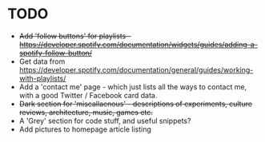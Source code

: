 # TODO


* ~~Add 'follow buttons' for playlists - https://developer.spotify.com/documentation/widgets/guides/adding-a-spotify-follow-button/~~
* Get data from https://developer.spotify.com/documentation/general/guides/working-with-playlists/
* Add a 'contact me' page - which just lists all the ways to contact me, with a good Twitter / Facebook card data.
* ~~Dark section for 'miscallaenous' - descriptions of experiments, culture reviews, architecture, music, games etc.~~
* A 'Grey' section for code stuff, and useful snippets?
* Add pictures to homepage article listing